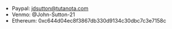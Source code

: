 * Paypal: jdsutton@tutanota.com
* Venmo: @John-Sutton-21
* Ethereum: 0xc644d04ec8f3867db330d9134c30dbc7c3e7158c
